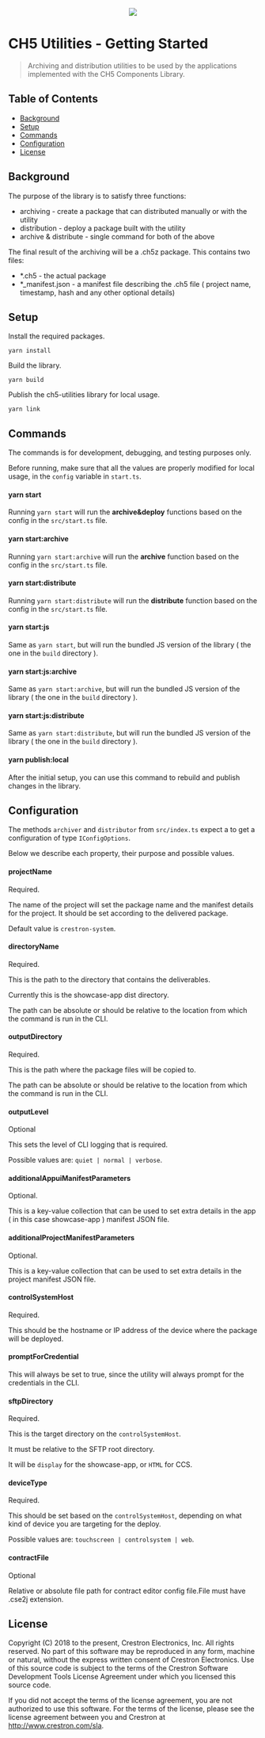 <p align="center">
  <img src="https://kenticoprod.azureedge.net/kenticoblob/crestron/media/crestron/generalsiteimages/crestron-logo.png">
</p>
 
# CH5 Utilities - Getting Started

> Archiving and distribution utilities to be used by the applications implemented with the CH5 Components Library.

## Table of Contents

- [Background](#background)
- [Setup](#setup)
- [Commands](#commands)
- [Configuration](#configuration)
- [License](#license)

## Background

The purpose of the library is to satisfy three functions:

- archiving - create a package that can distributed manually or with the utility
- distribution - deploy a package built with the utility
- archive & distribute - single command for both of the above

The final result of the archiving will be a .ch5z package.
This contains two files:

- *.ch5 - the actual package
- *_manifest.json - a manifest file describing the .ch5 file ( project name, timestamp, hash and any other optional details)

## Setup

Install the required packages.
```
yarn install
```

Build the library.
```
yarn build
```

Publish the ch5-utilities library for local usage.
```
yarn link
```

## Commands

The commands is for development, debugging, and testing purposes only.

Before running, make sure that all the values are properly modified for local usage, in the `config` variable in `start.ts`.

#### yarn start

Running `yarn start` will run the **archive&deploy** functions based on the config in the `src/start.ts` file.

#### yarn start:archive

Running `yarn start:archive` will run the **archive** function based on the config in the `src/start.ts` file.

#### yarn start:distribute

Running `yarn start:distribute` will run the **distribute** function based on the config in the `src/start.ts` file.

#### yarn start:js

Same as `yarn start`, but will run the bundled JS version of the library ( the one in the ``build`` directory ).

#### yarn start:js:archive

Same as `yarn start:archive`, but will run the bundled JS version of the library ( the one in the ``build`` directory ).

#### yarn start:js:distribute

Same as `yarn start:distribute`, but will run the bundled JS version of the library ( the one in the ``build`` directory ).

#### yarn publish:local

After the initial setup, you can use this command to rebuild and publish changes in the library.

## Configuration

The  methods `archiver` and `distributor` from `src/index.ts` expect a to get a configuration of type `IConfigOptions`.

Below we describe each property, their purpose and possible values.

#### projectName 

Required.

The name of the project will set the package name and the manifest details for the project.
It should be set according to the delivered package.

Default value is ``crestron-system``.

#### directoryName

Required.

This is the path to the directory that contains the deliverables.

Currently this is the showcase-app dist directory.

The path can be absolute or should be relative to the location from which the command is run in the CLI.

#### outputDirectory

Required.

This is the path where the package files will be copied to.

The path can be absolute or should be relative to the location from which the command is run in the CLI.

#### outputLevel

Optional

This sets the level of CLI logging that is required.

Possible values are: ``quiet | normal | verbose``.

#### additionalAppuiManifestParameters

Optional.

This is a key-value collection that can be used to set extra details in the app ( in this case showcase-app ) manifest JSON file.

#### additionalProjectManifestParameters

Optional.

This is a key-value collection that can be used to set extra details in the project manifest JSON file. 

#### controlSystemHost

Required.

This should be the hostname or IP address of the device where the package will be deployed.

#### promptForCredential

This will always be set to true, since the utility will always prompt for the credentials in the CLI.

#### sftpDirectory

Required.

This is the target directory on the ``controlSystemHost``.

It must be relative to the SFTP root directory.

It will be ``display`` for the showcase-app, or ``HTML`` for CCS.

#### deviceType

Required.

This should be set based on the ``controlSystemHost``, depending on what kind of device you are targeting for the deploy.

Possible values are: ``touchscreen | controlsystem | web``.

#### contractFile

Optional

Relative or absolute file path for contract editor config file.File must have .cse2j extension.

## License

Copyright (C) 2018 to the present, Crestron Electronics, Inc.
All rights reserved.
No part of this software may be reproduced in any form, machine
or natural, without the express written consent of Crestron Electronics.
Use of this source code is subject to the terms of the Crestron Software 
Development Tools License Agreement under which you licensed this source code.

If you did not accept the terms of the license agreement,
you are not authorized to use this software. For the terms of the license,
please see the license agreement between you and Crestron at http://www.crestron.com/sla.
